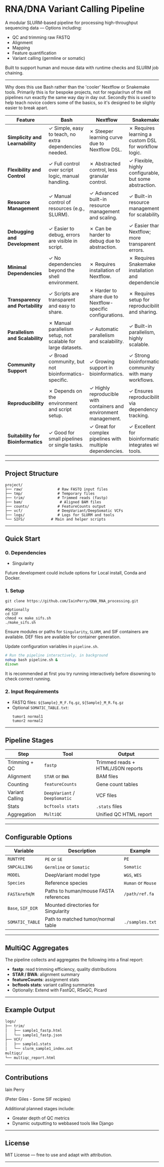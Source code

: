 # RNA/DNA Variant Calling Pipeline

A modular SLURM-based pipeline for processing high-throughput sequencing data — Options including:
-  QC and trimming raw FASTQ
-  Alignment
-  Mapping
-  Feature quantification
-  Variant calling (germline or somatic)

Built to support human and mouse data with runtime checks and SLURM job chaining.

---
Why does this use Bash rather than the 'cooler' Nextflow or Snakemake tools.
Primarily this is for bespoke projects, not for regular/run of the mill pipelines run exactly the same way day in day out.
Secondly this is used to help teach novice coders some of the basics, so it's designed to be slighly easier to break apart.

| **Feature**                   | **Bash**                                              | **Nextflow**                                           | **Snakemake**                                           |
|-------------------------------|------------------------------------------------------|------------------------------------------------------|-------------------------------------------------------|
| **Simplicity and Learnability** | ✓ Simple, easy to teach, no extra dependencies needed. | ✗ Steeper learning curve due to Nextflow DSL.         | ✗ Requires learning a custom DSL for workflow logic.   |
| **Flexibility and Control**    | ✓ Full control over script logic, manual handling.    | ✗ Abstracted control, less granular control.          | ✓ Flexible, highly configurable, but some abstraction. |
| **Resource Management**        | ✓ Manual control of resources (e.g., SLURM).          | ✓ Advanced built-in resource management and scaling.   | ✓ Built-in resource management for scalability.        |
| **Debugging and Development**  | ✓ Easier to debug, errors are visible in script.      | ✗ Can be harder to debug due to abstraction.          | ✓ Easier than Nextflow; more transparent errors.       |
| **Minimal Dependencies**       | ✓ No dependencies beyond the shell environment.       | ✗ Requires installation of Nextflow.                  | ✗ Requires Snakemake installation and dependencies.    |
| **Transparency and Portability** | ✓ Scripts are transparent and easy to share.          | ✗ Harder to share due to Nextflow-specific configurations. | ✗ Requires setup for reproducibility and sharing.     |
| **Parallelism and Scalability** | ✗ Manual parallelism setup, not scalable for large datasets. | ✓ Automatic parallelism and scalability.              | ✓ Built-in parallelism, highly scalable.               |
| **Community Support**          | ✓ Broad community, but not bioinformatics-specific.   | ✓ Growing support in bioinformatics.                  | ✓ Strong bioinformatics community with many workflows. |
| **Reproducibility**            | ✗ Depends on the environment and script setup.        | ✓ Highly reproducible with containers and environment management. | ✓ Ensures reproducibility via dependency tracking.    |
| **Suitability for Bioinformatics** | ✓ Good for small pipelines or single tasks.            | ✓ Great for complex pipelines with multiple dependencies. | ✓ Excellent for bioinformatics, integrates with tools. |


---

## Project Structure

```
project/
├── raw/                # Raw FASTQ input files
├── tmp/                # Temporary files
├── trim/               # Trimmed reads (fastp)
├── bam/                 # Aligned BAM files
├── counts/             # FeatureCounts output
├── vcf/                # DeepVariant/DeepSomatic VCFs
├── logs/               # Logs for SLURM and tools
└── SIFS/            # Main and helper scripts
```

---

## Quick Start

### 0. Dependencies

- Singularity

Future development could include options for Local install, Conda and Docker.

### 1. Setup

```
git clone https://github.com/IainPerry/DNA_RNA_processing.git

#Optionally
cd SIF
chmod +x make_sifs.sh
./make_sifs.sh

```

Ensure modules or paths for `Singularity`, `SLURM`, and SIF containers are available.
DEF files are available for container generation.

Update configuration variables in `pipeline.sh`.

```bash
# Run the pipeline interactively, in background
nohup bash pipeline.sh &
disown
```
It is recommended at first you try running interactively before disowning to check correct running.

### 2. Input Requirements

- FASTQ files: `${Sample}_M_F.fq.gz`, `${Sample}_M_R.fq.gz`
- Optional `SOMATIC_TABLE.txt`:
  ```
  tumor1 normal1
  tumor2 normal2
  ```

---

## Pipeline Stages

| Step            | Tool                          | Output                            |
| --------------- | ----------------------------- | --------------------------------- |
| Trimming + QC   | `fastp`                       | Trimmed reads + HTML/JSON reports |
| Alignment       | `STAR` or `BWA`               | BAM files                         |
| Counting        | `featureCounts`               | Gene count tables                 |
| Variant Calling | `DeepVariant` / `DeepSomatic` | VCF files                         |
| Stats           | `bcftools stats`              | `.stats` files                    |
| Aggregation     | `MultiQC`                     | Unified QC HTML report            |

---

## Configurable Options

| Variable          | Description                           | Example            |
| ----------------- | ------------------------------------- | ------------------ |
| `RUNTYPE`         | `PE` or `SE`                          | `PE`               |
| `SNPCALLING`      | `Germline` or `Somatic`               | `Somatic`          |
| `MODEL`           | DeepVariant model type                | `WGS`, `WES`       |
| `Species`         | Reference species                     | `Human` or `Mouse` |
| `FASTArefH`/`M`   | Paths to human/mouse FASTA references | `/path/ref.fa`     |
| `Base`, `SIF_DIR` | Mounted directories for Singularity   |                    |
| `SOMATIC_TABLE`   | Path to matched tumor/normal table    | `./samples.txt`    |

---

## MultiQC Aggregates

The pipeline collects and aggregates the following into a final report:

- **fastp**: read trimming efficiency, quality distributions
- **STAR / BWA**: alignment summary
- **featureCounts**: assignment stats
- **bcftools stats**: variant calling summaries
- Optionally: Extend with FastQC, RSeQC, Picard

---

## Example Output

```bash
logs/
├── trim/
│   ├── sample1_fastp.html
│   └── sample1_fastp.json
├── VCF/
│   ├── sample1.stats
│   └── slurm_sample1_index.out
multiqc/
└── multiqc_report.html
```

---

## Contributions

Iain Perry

(Peter Giles - Some SIF recipies)

Additional planned stages include:
- Greater depth of QC metrics
- Dynamic outputting to webbased tools like Django

---

## License

MIT License — free to use and adapt with attribution.

---

